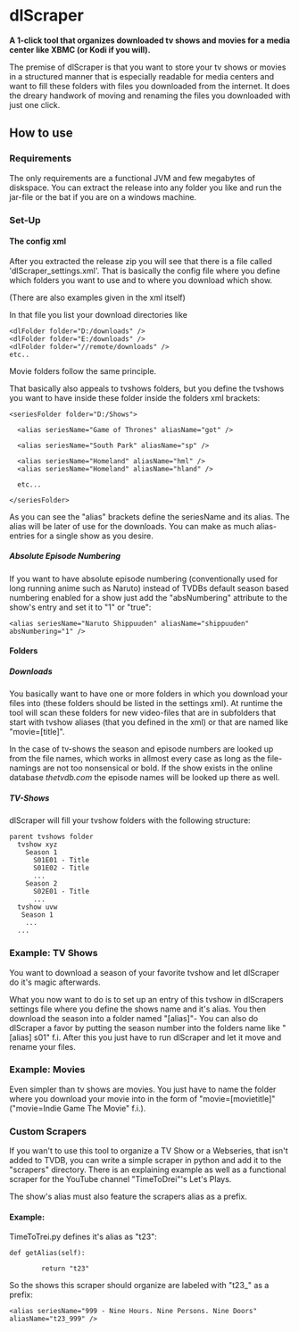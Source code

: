 # dlScraper
**A 1-click tool that organizes downloaded tv shows and movies for a media center like XBMC (or Kodi if you will).**

The premise of dlScraper is that you want to store your tv shows or movies in a structured manner that is especially readable for media centers and want to fill these folders with files you downloaded from the internet. It does the dreary handwork of moving and renaming the files you downloaded with just one click.

## How to use

### Requirements

The only requirements are a functional JVM and few megabytes of diskspace.
You can extract the release into any folder you like and run the jar-file or the bat if you are on a windows machine.

### Set-Up

#### The config xml

After you extracted the release zip you will see that there is a file called 'dlScraper_settings.xml'.
That is basically the config file where you define which folders you want to use and to where you download which show.

(There are also examples given in the xml itself)

In that file you list your download directories like

```
<dlFolder folder="D:/downloads" />
<dlFolder folder="E:/downloads" />
<dlFolder folder="//remote/downloads" />
etc..
```

Movie folders follow the same principle.

That basically also appeals to tvshows folders, but you define the tvshows you want to have inside these folder inside the folders xml brackets:

```
<seriesFolder folder="D:/Shows">
  
  <alias seriesName="Game of Thrones" aliasName="got" />
  
  <alias seriesName="South Park" aliasName="sp" />
  
  <alias seriesName="Homeland" aliasName="hml" />
  <alias seriesName="Homeland" aliasName="hland" />
  
  etc...
  
</seriesFolder>
```

As you can see the "alias" brackets define the seriesName and its alias. The alias will be later of use for the downloads.
You can make as much alias-entries for a single show as you desire.


##### Absolute Episode Numbering

If you want to have absolute episode numbering (conventionally used for long running anime such as Naruto) instead of TVDBs default season based numbering enabled for a show just add the "absNumbering" attribute to the show's entry and set it to "1" or "true":

```
<alias seriesName="Naruto Shippuuden" aliasName="shippuuden" absNumbering="1" />
```

#### Folders

##### Downloads

You basically want to have one or more folders in which you download your files into (these folders should be listed in the settings xml).
At runtime the tool will scan these folders for new video-files that are in subfolders that start with tvshow aliases (that you defined in the xml) or that are named like "movie=[title]".

In the case of tv-shows the season and episode numbers are looked up from the file names, which works in allmost every case as long as the file-namings are not too nonsensical or bold. 
If the show exists in the online database *thetvdb.com* the episode names will be looked up there as well.

##### TV-Shows

dlScraper will fill your tvshow folders with the following structure:

```
parent tvshows folder
  tvshow xyz
    Season 1
      S01E01 - Title
      S01E02 - Title
      ...
    Season 2
      S02E01 - Title
      ...
  tvshow uvw
   Season 1
    ...
  ...
```

### Example: TV Shows

You want to download a season of your favorite tvshow and let dlScraper do it's magic afterwards.

What you now want to do is to set up an entry of this tvshow in dlScrapers settings file where you define the shows name and it's alias. 
You then download the season into a folder named "[alias]"- You can also do dlScraper a favor by putting the season number into the folders name like "[alias] s01" f.i.
After this you just have to run dlScraper and let it move and rename your files.

### Example: Movies

Even simpler than tv shows are movies.
You just have to name the folder where you download your movie into in the form of "movie=[movietitle]" ("movie=Indie Game The Movie" f.i.).

### Custom Scrapers

If you wan't to use this tool to organize a TV Show or a Webseries, that isn't added to TVDB, you can write a simple scraper in python and add it to the "scrapers" directory. There is an explaining example as well as a functional scraper for the YouTube channel "TimeToDrei"'s Let's Plays.

The show's alias must also feature the scrapers alias as a prefix.

#### Example:

TimeToTrei.py defines it's alias as "t23":

```
def getAlias(self):
		
		return "t23"
```

So the shows this scraper should organize are labeled with "t23_" as a prefix:

```
<alias seriesName="999 - Nine Hours. Nine Persons. Nine Doors" aliasName="t23_999" />
```
